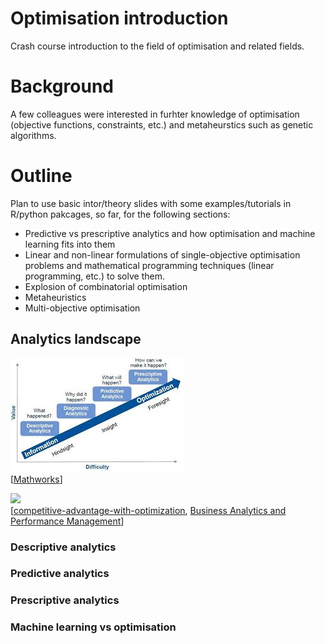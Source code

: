 # Optimisation introduction
Crash course introduction to the field of optimisation and related fields.

# Background
A few colleagues were interested in furhter knowledge of optimisation (objective functions, constraints, etc.) and metaheurstics such as genetic algorithms.

# Outline
Plan to use basic intor/theory slides with some examples/tutorials in R/python pakcages, so far, for the following sections: 
- Predictive vs prescriptive analytics and how optimisation and machine learning fits into them
- Linear and non-linear formulations of single-objective optimisation problems and mathematical programming techniques (linear programming, etc.) to solve them. 
- Explosion of combinatorial optimisation
- Metaheuristics
- Multi-objective optimisation

## Analytics landscape

![](analytics_landscape.jpeg)  
\[[Mathworks](https://www.mathworks.com/content/dam/mathworks/mathworks-dot-com/company/events/conferences/matlab-computational-finance-conference-nyc/2015/proceedings/predictive-modeling-techniques-insurance.pdf)]

![](analytics_landscape_2.jpeg=250x250)  
\[[competitive-advantage-with-optimization](https://www.slideshare.net/AnwarAliMohamed/competitive-advantage-with-optimization-mii), 
[Business Analytics and Performance Management](https://pure.au.dk/portal/files/113728189/Working_paper_BA_and_Man_Acc_Final_2017.pdf)]


### Descriptive analytics

### Predictive analytics

### Prescriptive analytics


### Machine learning vs optimisation

